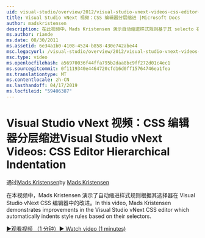 ```yaml
---
uid: visual-studio/overview/2012/visual-studio-vnext-videos-css-editor-hierarchical-indentation
title: Visual Studio vNext 视频：CSS 编辑器分层缩进 |Microsoft Docs
author: madskristensen
description: 在此视频中，Mads Kristensen 演示自动缩进样式规则基于其 selecto 在 Visual Studio vNext CSS 编辑器中的改进...
ms.author: riande
ms.date: 08/30/2011
ms.assetid: 6e34a1b0-4108-4524-b858-430e742abe44
msc.legacyurl: /visual-studio/overview/2012/visual-studio-vnext-videos-css-editor-hierarchical-indentation
msc.type: video
ms.openlocfilehash: a56970036f44ffa795b2daa8bc9ff272d01c4ec1
ms.sourcegitcommit: 0f1119340e4464720cfd16d0ff15764746ea1fea
ms.translationtype: MT
ms.contentlocale: zh-CN
ms.lasthandoff: 04/17/2019
ms.locfileid: "59406387"
---
```

# <a name="visual-studio-vnext-videos-css-editor-hierarchical-indentation"></a><span data-ttu-id="045b0-103">Visual Studio vNext 视频：CSS 编辑器分层缩进</span><span class="sxs-lookup"><span data-stu-id="045b0-103">Visual Studio vNext Videos: CSS Editor Hierarchical Indentation</span></span>

<span data-ttu-id="045b0-104">通过[Mads Kristensen](https://github.com/madskristensen)</span><span class="sxs-lookup"><span data-stu-id="045b0-104">by [Mads Kristensen](https://github.com/madskristensen)</span></span>

<span data-ttu-id="045b0-105">在本视频中，Mads Kristensen 演示了自动缩进样式规则根据其选择器在 Visual Studio vNext CSS 编辑器中的改进。</span><span class="sxs-lookup"><span data-stu-id="045b0-105">In this video, Mads Kristensen demonstrates improvements in the Visual Studio vNext CSS editor which automatically indents style rules based on their selectors.</span></span>

[<span data-ttu-id="045b0-106">&#9654;观看视频 （1 分钟）</span><span class="sxs-lookup"><span data-stu-id="045b0-106">&#9654; Watch video (1 minutes)</span></span>](https://channel9.msdn.com/Blogs/ASP-NET-Site-Videos/visual-studio-vnext-videos-css-editor-hierarchical-indentation)
